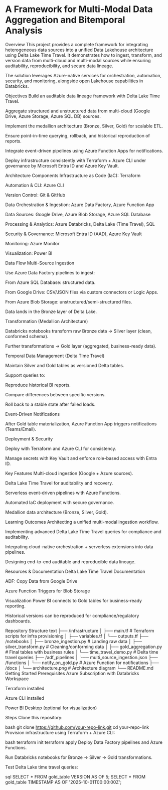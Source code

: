 # A Framework for Multi-Modal Data Aggregation and Bitemporal Analysis

Overview
This project provides a complete framework for integrating heterogeneous data sources into a unified Data Lakehouse architecture using Delta Lake Time Travel. It demonstrates how to ingest, transform, and version data from multi-cloud and multi-modal sources while ensuring auditability, reproducibility, and secure data lineage.

The solution leverages Azure-native services for orchestration, automation, security, and monitoring, alongside open Lakehouse capabilities in Databricks.

Objectives
Build an auditable data lineage framework with Delta Lake Time Travel.

Aggregate structured and unstructured data from multi-cloud (Google Drive, Azure Storage, Azure SQL DB) sources.

Implement the medallion architecture (Bronze, Silver, Gold) for scalable ETL.

Ensure point-in-time querying, rollback, and historical reproduction of reports.

Integrate event-driven pipelines using Azure Function Apps for notifications.

Deploy infrastructure consistently with Terraform + Azure CLI under governance by Microsoft Entra ID and Azure Key Vault.

Architecture
Components
Infrastructure as Code (IaC): Terraform

Automation & CLI: Azure CLI

Version Control: Git & GitHub

Data Orchestration & Ingestion: Azure Data Factory, Azure Function App

Data Sources: Google Drive, Azure Blob Storage, Azure SQL Database

Processing & Analytics: Azure Databricks, Delta Lake (Time Travel), SQL

Security & Governance: Microsoft Entra ID (AAD), Azure Key Vault

Monitoring: Azure Monitor

Visualization: Power BI

Data Flow
Multi-Source Ingestion

Use Azure Data Factory pipelines to ingest:

From Azure SQL Database: structured data.

From Google Drive: CSV/JSON files via custom connectors or Logic Apps.

From Azure Blob Storage: unstructured/semi-structured files.

Data lands in the Bronze layer of Delta Lake.

Transformation (Medallion Architecture)

Databricks notebooks transform raw Bronze data → Silver layer (clean, conformed schema).

Further transformations → Gold layer (aggregated, business-ready data).

Temporal Data Management (Delta Time Travel)

Maintain Silver and Gold tables as versioned Delta tables.

Support queries to:

Reproduce historical BI reports.

Compare differences between specific versions.

Roll back to a stable state after failed loads.

Event-Driven Notifications

After Gold table materialization, Azure Function App triggers notifications (Teams/Email).

Deployment & Security

Deploy with Terraform and Azure CLI for consistency.

Manage secrets with Key Vault and enforce role-based access with Entra ID.

Key Features
Multi-cloud ingestion (Google + Azure sources).

Delta Lake Time Travel for auditability and recovery.

Serverless event-driven pipelines with Azure Functions.

Automated IaC deployment with secure governance.

Medallion data architecture (Bronze, Silver, Gold).

Learning Outcomes
Architecting a unified multi-modal ingestion workflow.

Implementing advanced Delta Lake Time Travel queries for compliance and auditability.

Integrating cloud-native orchestration + serverless extensions into data pipelines.

Designing end-to-end auditable and reproducible data lineage.

Resources & Documentation
Delta Lake Time Travel Documentation

ADF: Copy Data from Google Drive

Azure Function Triggers for Blob Storage

Visualization
Power BI connects to Gold tables for business-ready reporting.

Historical versions can be reproduced for compliance/regulatory dashboards.

Repository Structure
text
├── /infrastructure
│   ├── main.tf              # Terraform scripts for infra provisioning
│   ├── variables.tf
│   └── outputs.tf
├── /notebooks
│   ├── bronze_ingestion.py  # Landing raw data
│   ├── silver_transform.py  # Cleaning/conforming data
│   ├── gold_aggregation.py  # Final tables with business rules
│   └── time_travel_demo.py  # Delta time travel queries
├── /adf_pipelines
│   └── multi_source_ingestion.json
├── /functions
│   └── notify_on_gold.py    # Azure Function for notifications
├── /docs
│   └── architecture.png     # Architecture diagram
└── README.md
Getting Started
Prerequisites
Azure Subscription with Databricks Workspace

Terraform installed

Azure CLI installed

Power BI Desktop (optional for visualization)

Steps
Clone this repository:

bash
git clone https://github.com/your-repo-link.git
cd your-repo-link
Provision infrastructure using Terraform + Azure CLI:

bash
terraform init
terraform apply
Deploy Data Factory pipelines and Azure Functions.

Run Databricks notebooks for Bronze → Silver → Gold transformations.

Test Delta Lake time travel queries:

sql
SELECT * FROM gold_table VERSION AS OF 5;
SELECT * FROM gold_table TIMESTAMP AS OF '2025-10-01T00:00:00Z';

